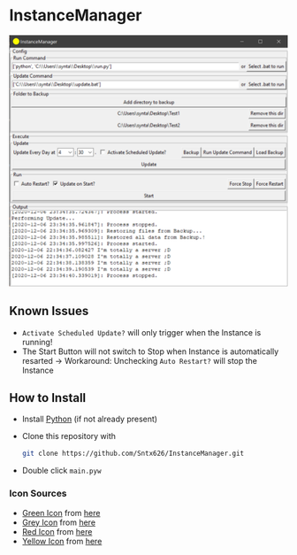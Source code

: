 # InstanceManager

![example Screenshot](https://raw.githubusercontent.com/Sntx626/InstanceManager/master/rsc/example_screenshot.png)

## Known Issues

- `Activate Scheduled Update?` will only trigger when the Instance is running!
- The Start Button will not switch to Stop when Instance is automatically resarted -> Workaround: Unchecking `Auto Restart?` will stop the Instance

## How to Install

- Install [Python](https://www.python.org/downloads/) (if not already present)
- Clone this repository with

    ```bash
    git clone https://github.com/Sntx626/InstanceManager.git
    ```

- Double click `main.pyw`

### Icon Sources

- [Green Icon](https://github.com/Sntx626/InstanceManager/blob/master/rsc/green-icon.png) from [here](https://commons.wikimedia.org/wiki/File:Button_Icon_Green.svg)
- [Grey Icon](https://github.com/Sntx626/InstanceManager/blob/master/rsc/grey-icon.png) from [here](https://commons.wikimedia.org/wiki/File:Button_Icon_Grey.svg)
- [Red Icon](https://github.com/Sntx626/InstanceManager/blob/master/rsc/red-icon.png) from [here](https://commons.wikimedia.org/wiki/File:Button_Icon_Red.svg)
- [Yellow Icon](https://github.com/Sntx626/InstanceManager/blob/master/rsc/yellow-icon.png) from [here](https://commons.wikimedia.org/wiki/File:Button_Icon_Yellow.svg)
